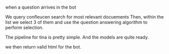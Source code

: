 when  a question arrives in the bot

We query confleucen search for most relevant docuements 
Then, within the list we select 3 of them and use the question answering algorithm to perform selection.

The pipeline for tina is pretty simple.
And the models are quite ready.


we then return valid html for the bot.
